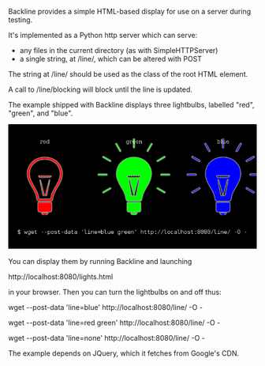 Backline provides a simple HTML-based display for use on a server during testing.

It's implemented as a Python http server which can serve:
   - any files in the current directory (as with SimpleHTTPServer)
   - a single string, at /line/, which can be altered with POST

The string at /line/ should be used as the class of the root HTML element.

A call to /line/blocking will block until the line is updated.

The example shipped with Backline displays three lightbulbs,
labelled "red", "green", and "blue".

![Screenshot](screenshot.png)

You can display them by running Backline and launching

  http://localhost:8080/lights.html

in your browser. Then you can turn the lightbulbs on and off thus:

wget --post-data 'line=blue' http://localhost:8080/line/ -O -

wget --post-data 'line=red green' http://localhost:8080/line/ -O -

wget --post-data 'line=none' http://localhost:8080/line/ -O -

The example depends on JQuery, which it fetches from Google's CDN.
